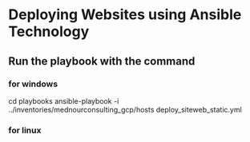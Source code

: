 # Deploying Websites using Ansible Technology 
## Run the playbook with the command
### for windows 
cd playbooks 
ansible-playbook -i ../inventories/mednourconsulting_gcp/hosts deploy_siteweb_static.yml
### for linux 
